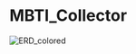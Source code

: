 # MBTI_Collector
![ERD_colored](https://github.com/itstimi-X/MC_Back/assets/140384460/1fd69f6e-34d0-440a-8252-942cff701cf5)
